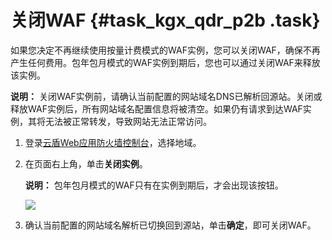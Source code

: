 # 关闭WAF {#task_kgx_qdr_p2b .task}

如果您决定不再继续使用按量计费模式的WAF实例，您可以关闭WAF，确保不再产生任何费用。包年包月模式的WAF实例到期后，您也可以通过关闭WAF来释放该实例。

**说明：** 关闭WAF实例前，请确认当前配置的网站域名DNS已解析回源站。关闭或释放WAF实例后，所有网站域名配置信息将被清空。如果仍有请求到达WAF实例，其将无法被正常转发，导致网站无法正常访问。

1.  登录[云盾Web应用防火墙控制台](https://yundun.console.aliyun.com/?p=waf)，选择地域。 
2.  在页面右上角，单击**关闭实例**。 

    **说明：** 包年包月模式的WAF只有在实例到期后，才会出现该按钮。

    ![](http://static-aliyun-doc.oss-cn-hangzhou.aliyuncs.com/assets/img/15586/15441745187909_zh-CN.png)

3.  确认当前配置的网站域名解析已切换回到源站，单击**确定**，即可关闭WAF。 

